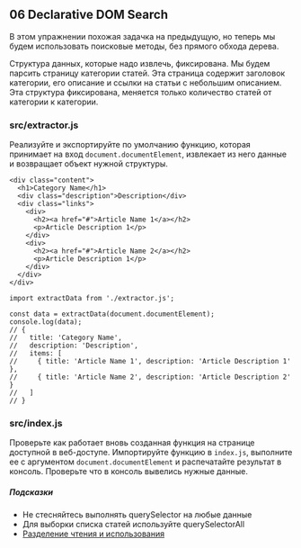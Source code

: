 ## 06 Declarative DOM Search

В этом упражнении похожая задачка на предыдущую, но теперь мы будем использовать поисковые методы, без прямого обхода дерева.

Структура данных, которые надо извлечь, фиксирована. Мы будем парсить страницу категории статей. Эта страница содержит заголовок категории, его описание и ссылки на статьи с небольшим описанием. Эта структура фиксирована, меняется только количество статей от категории к категории.

### src/extractor.js

Реализуйте и экспортируйте по умолчанию функцию, которая принимает на вход `document.documentElement`, извлекает из него данные и возвращает объект нужной структуры.

```
<div class="content">
  <h1>Category Name</h1>
  <div class="description">Description</div>
  <div class="links">
    <div>
      <h2><a href="#">Article Name 1</a></h2>
      <p>Article Description 1</p>
    </div>
    <div>
      <h2><a href="#">Article Name 2</a></h2>
      <p>Article Description 1</p>
    </div>
  </div>
</div>
```

```
import extractData from './extractor.js';

const data = extractData(document.documentElement);
console.log(data);
// {
//   title: 'Category Name',
//   description: 'Description',
//   items: [
//     { title: 'Article Name 1', description: 'Article Description 1' },
//     { title: 'Article Name 2', description: 'Article Description 2' }
//   ]
// }
```

### src/index.js

Проверьте как работает вновь созданная функция на странице доступной в веб-доступе. Импортируйте функцию в `index.js`, выполните ее с аргументом `document.documentElement` и распечатайте результат в консоль. Проверьте что в консоль вывелись нужные данные.

##### Подсказки

* Не стесняйтесь выполнять querySelector на любые данные
* Для выборки списка статей используйте querySelectorAll
* [Разделение чтения и использования](https://ru.hexlet.io/blog/posts/sovershennyy-kod-razdelenie-polucheniya-i-ispolzovaniya)

